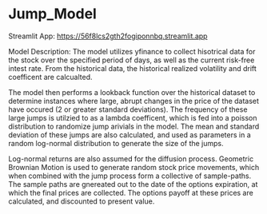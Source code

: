 # Jump_Model
Streamlit App: https://56f8lcs2gth2fogiponnbq.streamlit.app

Model Description:
The model utilizes yfinance to collect hisotrical data for the stock over the specified period of days, as well as the current risk-free intest rate. From the historical data, the historical realized volatility and drift coefficent are calcualted. 

The model then performs a lookback function over the historical dataset to determine instances where large, abrupt changes in the price of the dataset have occured (2 or greater standard deviations). The frequency of these large jumps is utilzied to as a lambda coefficent, which is fed into a poisson distribution to randomize jump arivials in the model. The mean and standard deviation of these jumps are also calculated, and used as parameters in a random log-normal distribution to generate the size of the jumps.

Log-normal returns are also assumed for the diffusion process. Geometric Brownian Motion is used to generate random stock price movements, which when combined with the jump process form a collective of sample-paths. The sample paths are gnereated out to the date of the options expiration, at which the final prices are collected. The options payoff at these prices are calculated, and discounted to present value. 
